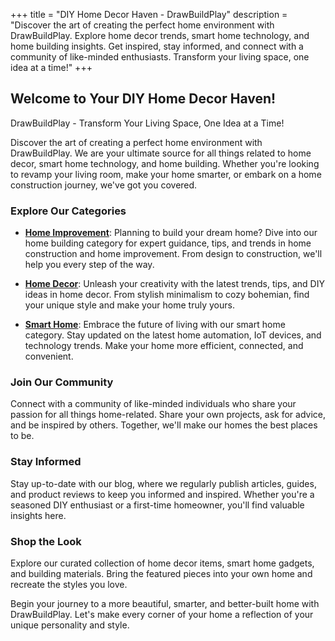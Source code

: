 +++
title = "DIY Home Decor Haven - DrawBuildPlay"
description = "Discover the art of creating the perfect home environment with DrawBuildPlay. Explore home decor trends, smart home technology, and home building insights. Get inspired, stay informed, and connect with a community of like-minded enthusiasts. Transform your living space, one idea at a time!"
+++

## Welcome to Your DIY Home Decor Haven!

DrawBuildPlay - Transform Your Living Space, One Idea at a Time!

Discover the art of creating a perfect home environment with DrawBuildPlay. We are your ultimate source for all things related to home decor, smart home technology, and home building. Whether you're looking to revamp your living room, make your home smarter, or embark on a home construction journey, we've got you covered.

### Explore Our Categories

- **[Home Improvement](/categories/home-building)**: Planning to build your dream home? Dive into our home building category for expert guidance, tips, and trends in home construction and home improvement. From design to construction, we'll help you every step of the way.

- **[Home Decor](/categories/home-decor)**: Unleash your creativity with the latest trends, tips, and DIY ideas in home decor. From stylish minimalism to cozy bohemian, find your unique style and make your home truly yours.

- **[Smart Home](/categories/smart-home)**: Embrace the future of living with our smart home category. Stay updated on the latest home automation, IoT devices, and technology trends. Make your home more efficient, connected, and convenient.

### Join Our Community

Connect with a community of like-minded individuals who share your passion for all things home-related. Share your own projects, ask for advice, and be inspired by others. Together, we'll make our homes the best places to be.

### Stay Informed

Stay up-to-date with our blog, where we regularly publish articles, guides, and product reviews to keep you informed and inspired. Whether you're a seasoned DIY enthusiast or a first-time homeowner, you'll find valuable insights here.

### Shop the Look

Explore our curated collection of home decor items, smart home gadgets, and building materials. Bring the featured pieces into your own home and recreate the styles you love.

Begin your journey to a more beautiful, smarter, and better-built home with DrawBuildPlay. Let's make every corner of your home a reflection of your unique personality and style.
